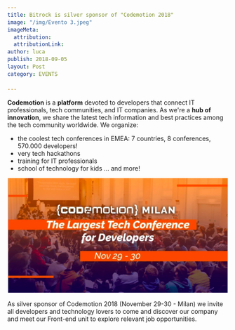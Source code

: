 ```yaml
---
title: Bitrock is silver sponsor of "Codemotion 2018"
image: "/img/Evento 3.jpeg"
imageMeta:
  attribution: 
  attributionLink: 
author: luca
publish: 2018-09-05
layout: Post
category: EVENTS

---
```

**Codemotion** is a **platform** devoted to developers that connect IT professionals, tech communities, and IT companies. As we're a **hub of innovation**, we share the latest tech information and best practices among the tech community worldwide. <!-- more --> We organize:

* the coolest tech conferences in EMEA: 7 countries, 8 conferences, 570.000 developers!
* very tech hackathons
* training for IT professionals
* school of technology for kids ... and more!

![./codemotion.png](./codemotion.png)

As silver sponsor of Codemotion 2018 (November 29-30 - Milan) we invite all developers and technology lovers to come and discover our company and meet our Front-end unit to explore relevant job opportunities.